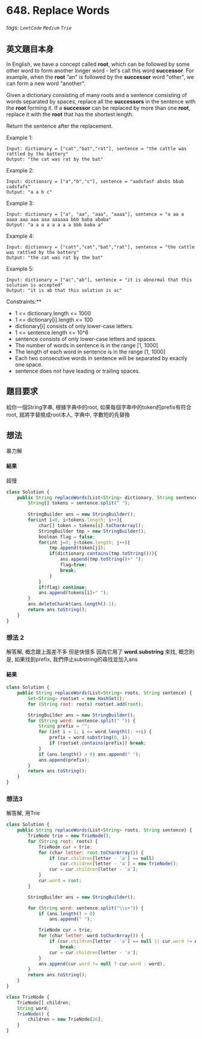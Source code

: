 # 648. Replace Words
###### tags: `LeetCode` `Medium` `Trie`

## 英文題目本身
In English, we have a concept called **root**, which can be followed by some other word to form another longer word - let's call this word **successor**. For example, when the **root** "an" is followed by the **successor** word "other", we can form a new word "another".

Given a dictionary consisting of many roots and a sentence consisting of words separated by spaces, replace all the **successors** in the sentence with the **root** forming it. If a **successor** can be replaced by more than one **root**, replace it with the **root** that has the shortest length.

Return the sentence after the replacement.

 

Example 1:
```
Input: dictionary = ["cat","bat","rat"], sentence = "the cattle was rattled by the battery"
Output: "the cat was rat by the bat"
```
Example 2:
```
Input: dictionary = ["a","b","c"], sentence = "aadsfasf absbs bbab cadsfafs"
Output: "a a b c"
```
Example 3:
```
Input: dictionary = ["a", "aa", "aaa", "aaaa"], sentence = "a aa a aaaa aaa aaa aaa aaaaaa bbb baba ababa"
Output: "a a a a a a a a bbb baba a"
```
Example 4:
```
Input: dictionary = ["catt","cat","bat","rat"], sentence = "the cattle was rattled by the battery"
Output: "the cat was rat by the bat"
```
Example 5:
```
Input: dictionary = ["ac","ab"], sentence = "it is abnormal that this solution is accepted"
Output: "it is ab that this solution is ac"
```
 

Constraints:**

- 1 <= dictionary.length <= 1000
- 1 <= dictionary[i].length <= 100
- dictionary[i] consists of only lower-case letters.
- 1 <= sentence.length <= 10^6
- sentence consists of only lower-case letters and spaces.
- The number of words in sentence is in the range [1, 1000]
- The length of each word in sentence is in the range [1, 1000]
- Each two consecutive words in sentence will be separated by exactly one space.
- sentence does not have leading or trailing spaces.
## 題目要求
給你一個String字串, 根據字典中的root, 如果每個字串中的token的prefix有符合root, 就將字替換成root本人, 字典中, 字數短的先替換
## 想法
暴力解
#### 結果
超慢
```javascript
class Solution {
    public String replaceWords(List<String> dictionary, String sentence) {
        String[] tokens = sentence.split(" ");
        
        StringBuilder ans = new StringBuilder();
        for(int i=0; i<tokens.length; i++){
            char[] token = tokens[i].toCharArray();
            StringBuilder tmp = new StringBuilder();
            boolean flag = false;
            for(int j=0; j<token.length; j++){
                tmp.append(token[j]);
                if(dictionary.contains(tmp.toString())){
                    ans.append(tmp.toString()+" ");
                    flag=true;
                    break;
                }
            }
            if(flag) continue;
            ans.append(tokens[i]+" ");
        }
        ans.deleteCharAt(ans.length()-1);
        return ans.toString();
    }
}
```

### 想法 2
解答解, 概念跟上面差不多  但是快很多
因為它用了 **word.substring** 來找, 概念則是, 如果找到prefix, 我們停止substring的尋找並加入ans
#### 結果
```javascript
class Solution {
    public String replaceWords(List<String> roots, String sentence) {
        Set<String> rootset = new HashSet();
        for (String root: roots) rootset.add(root);

        StringBuilder ans = new StringBuilder();
        for (String word: sentence.split(" ")) {
            String prefix = "";
            for (int i = 1; i <= word.length(); ++i) {
                prefix = word.substring(0, i);
                if (rootset.contains(prefix)) break;
            }
            if (ans.length() > 0) ans.append(" ");
            ans.append(prefix);
        }
        return ans.toString();
    }
}
```

### 想法3
解答解, 用Trie

```javascript
class Solution {
    public String replaceWords(List<String> roots, String sentence) {
        TrieNode trie = new TrieNode();
        for (String root: roots) {
            TrieNode cur = trie;
            for (char letter: root.toCharArray()) {
                if (cur.children[letter - 'a'] == null)
                    cur.children[letter - 'a'] = new TrieNode();
                cur = cur.children[letter - 'a'];
            }
            cur.word = root;
        }

        StringBuilder ans = new StringBuilder();

        for (String word: sentence.split("\\s+")) {
            if (ans.length() > 0)
                ans.append(" ");

            TrieNode cur = trie;
            for (char letter: word.toCharArray()) {
                if (cur.children[letter - 'a'] == null || cur.word != null)
                    break;
                cur = cur.children[letter - 'a'];
            }
            ans.append(cur.word != null ? cur.word : word);
        }
        return ans.toString();
    }
}

class TrieNode {
    TrieNode[] children;
    String word;
    TrieNode() {
        children = new TrieNode[26];
    }
}

```
